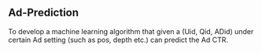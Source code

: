 ## Ad-Prediction
To develop a machine learning algorithm that given a (Uid, Qid, ADid) under certain Ad setting (such                           as pos, depth etc.) can predict the Ad CTR.
